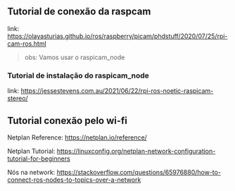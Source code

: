 ## Tutorial de conexão da raspcam 

link: https://olayasturias.github.io/ros/raspberry/picam/phdstuff/2020/07/25/rpi-cam-ros.html

> obs: Vamos usar o raspicam_node 

### Tutorial de instalação do raspicam_node

link: https://jessestevens.com.au/2021/06/22/rpi-ros-noetic-raspicam-stereo/

## Tutorial conexão pelo wi-fi

Netplan Reference: https://netplan.io/reference/

Netplan Tutorial: https://linuxconfig.org/netplan-network-configuration-tutorial-for-beginners

Nós na network: https://stackoverflow.com/questions/65976880/how-to-connect-ros-nodes-to-topics-over-a-network